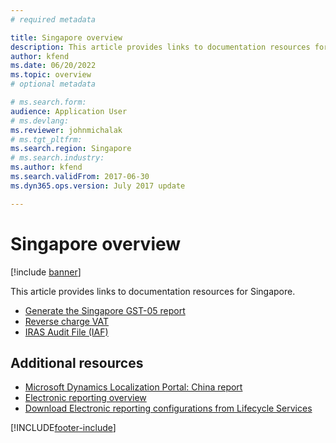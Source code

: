 ```yaml
---
# required metadata

title: Singapore overview
description: This article provides links to documentation resources for Singapore. 
author: kfend
ms.date: 06/20/2022
ms.topic: overview
# optional metadata

# ms.search.form: 
audience: Application User
# ms.devlang: 
ms.reviewer: johnmichalak
# ms.tgt_pltfrm: 
ms.search.region: Singapore
# ms.search.industry: 
ms.author: kfend
ms.search.validFrom: 2017-06-30
ms.dyn365.ops.version: July 2017 update

---
```


# Singapore overview

[!include [banner](../../includes/banner.md)]

This article provides links to documentation resources for Singapore. 

- [Generate the Singapore GST-05 report](apac-sgp-generate-gst-05-report.md)
- [Reverse charge VAT](../global/emea-reverse-charge.md)
- [IRAS Audit File (IAF)](apac-sgp-iras-audit-file.md)


## Additional resources
- [Microsoft Dynamics Localization Portal: China report](https://mbs.microsoft.com/files/customer/AX/Support/supportnews/singapore.html)
- [Electronic reporting overview](../../../fin-ops-core/dev-itpro/analytics/general-electronic-reporting.md)
- [Download Electronic reporting configurations from Lifecycle Services](../../../fin-ops-core/dev-itpro/analytics/download-electronic-reporting-configuration-lcs.md)


[!INCLUDE[footer-include](../../../includes/footer-banner.md)]
